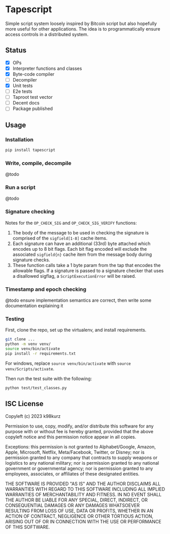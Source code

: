 # Tapescript

Simple script system loosely inspired by Bitcoin script but also hopefully more
useful for other applications. The idea is to programmatically ensure access
controls in a distributed system.

## Status

- [x] OPs
- [x] Interpreter functions and classes
- [x] Byte-code compiler
- [ ] Decompiler
- [x] Unit tests
- [ ] E2e tests
- [ ] Taproot test vector
- [ ] Decent docs
- [ ] Package published

## Usage

### Installation

```bash
pip install tapescript
```

### Write, compile, decompile

@todo

### Run a script

@todo

### Signature checking

Notes for the `OP_CHECK_SIG` and `OP_CHECK_SIG_VERIFY` functions:

1. The body of the message to be used in checking the signature is comprised of
the `sigfield[1-8]` cache items.
2. Each signature can have an additional (33rd) byte attached which encodes up
to 8 bit flags. Each bit flag encoded will exclude the associated `sigfield{n}`
cache item from the message body during signature checks.
3. These function calls take a 1 byte param from the tap that encodes the
allowable flags. If a signature is passed to a signature checker that uses a
disallowed sigflag, a `ScriptExecutionError` will be raised.

### Timestamp and epoch checking

@todo ensure implementation semantics are correct, then write some documentation
explaining it

### Testing

First, clone the repo, set up the virtualenv, and install requirements.

```bash
git clone ...
python -m venv venv/
source venv/bin/activate
pip install -r requirements.txt
```

For windows, replace `source venv/bin/activate` with `source venv/Scripts/activate`.

Then run the test suite with the following:

```bash
python test/test_classes.py
```

## ISC License

Copyleft (c) 2023 k98kurz

Permission to use, copy, modify, and/or distribute this software
for any purpose with or without fee is hereby granted, provided
that the above copyleft notice and this permission notice appear in
all copies.

Exceptions: this permission is not granted to Alphabet/Google, Amazon,
Apple, Microsoft, Netflix, Meta/Facebook, Twitter, or Disney; nor is
permission granted to any company that contracts to supply weapons or
logistics to any national military; nor is permission granted to any
national government or governmental agency; nor is permission granted to
any employees, associates, or affiliates of these designated entities.

THE SOFTWARE IS PROVIDED "AS IS" AND THE AUTHOR DISCLAIMS ALL
WARRANTIES WITH REGARD TO THIS SOFTWARE INCLUDING ALL IMPLIED
WARRANTIES OF MERCHANTABILITY AND FITNESS. IN NO EVENT SHALL THE
AUTHOR BE LIABLE FOR ANY SPECIAL, DIRECT, INDIRECT, OR
CONSEQUENTIAL DAMAGES OR ANY DAMAGES WHATSOEVER RESULTING FROM LOSS
OF USE, DATA OR PROFITS, WHETHER IN AN ACTION OF CONTRACT,
NEGLIGENCE OR OTHER TORTIOUS ACTION, ARISING OUT OF OR IN
CONNECTION WITH THE USE OR PERFORMANCE OF THIS SOFTWARE.
